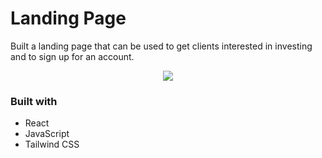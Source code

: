 # Landing Page

Built a landing page that can be used to get clients interested in investing and to sign up for an account.

<div align="center">
  <kbd>
    <img src="https://imgur.com/ApVIfUF"/>
  </kbd>
</div>

### Built with

- React
- JavaScript
- Tailwind CSS




